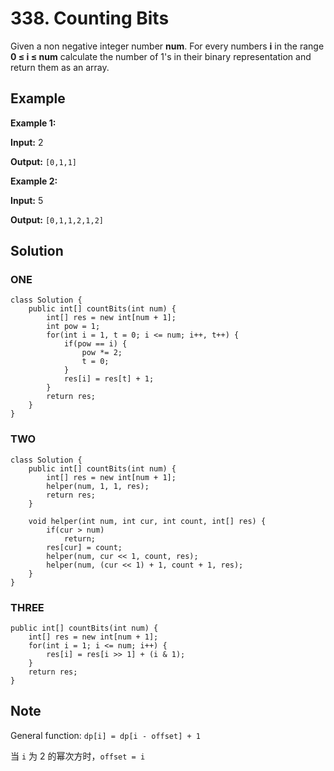 # 338. Counting Bits

Given a non negative integer number **num**. For every numbers **i** in the range **0 ≤ i ≤ num** calculate the number of 1's in their binary representation and return them as an array.

## **Example**

**Example 1:**

**Input:** 2

**Output:** `[0,1,1]`

**Example 2:**

**Input:** 5

**Output:** `[0,1,1,2,1,2]`

## **Solution**

### ONE

    class Solution {
        public int[] countBits(int num) {
            int[] res = new int[num + 1];
            int pow = 1;
            for(int i = 1, t = 0; i <= num; i++, t++) {
                if(pow == i) {
                    pow *= 2;
                    t = 0;
                }
                res[i] = res[t] + 1;
            }
            return res;
        }
    }

### TWO

    class Solution {
        public int[] countBits(int num) {
            int[] res = new int[num + 1];
            helper(num, 1, 1, res);
            return res;
        }

        void helper(int num, int cur, int count, int[] res) {
            if(cur > num)
                return;
            res[cur] = count;
            helper(num, cur << 1, count, res);
            helper(num, (cur << 1) + 1, count + 1, res);
        }
    }
    
### THREE

    public int[] countBits(int num) {
        int[] res = new int[num + 1];
        for(int i = 1; i <= num; i++) {
            res[i] = res[i >> 1] + (i & 1);
        }
        return res;
    }

## **Note**

General function: `dp[i] = dp[i - offset] + 1`

当 `i` 为 2 的幂次方时，`offset = i`

